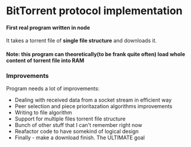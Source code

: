 ﻿# BitTorrent protocol implementation

#### First real program written in node
It takes a torrent file of <b>single file structure</b> and downloads it. 

#### Note: this program can theoretically(to be frank quite often) load whole content of torrent file into RAM

### Improvements
Program needs a lot of improvements:
<ul>
    <li>Dealing with received data from a socket stream in efficient way</li>
    <li>Peer selection and piece prioritazation algorithms improvements</li>
    <li>Writing to file algorithm</li>
    <li>Support for multiple files torrent file structure</li>
    <li>Bunch of other stuff that I can't remember right now</li>
    <li>Reafactor code to have somekind of logical design</li>
    <li>Finally - make a download finish. The ULTIMATE goal</li>
</ul>

